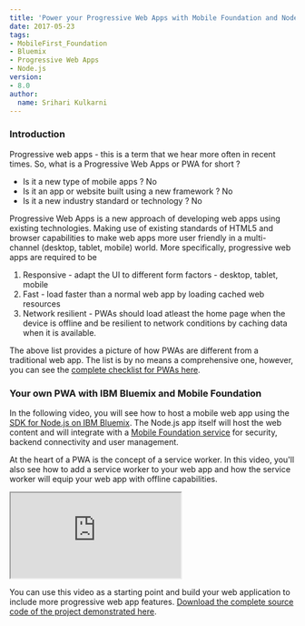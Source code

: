 ```yaml
---
title: 'Power your Progressive Web Apps with Mobile Foundation and Node.js Runtime on Bluemix'
date: 2017-05-23
tags:
- MobileFirst_Foundation
- Bluemix
- Progressive Web Apps
- Node.js
version:
- 8.0
author:
  name: Srihari Kulkarni
---
```


### Introduction

Progressive web apps - this is a term that we hear more often in recent times. So, what is a Progressive Web Apps or PWA for short ? 

* Is it a new type of mobile apps ? No 
* Is it an app or website built using a new framework ? No 
* Is it a new industry standard or technology ? No

Progressive Web Apps is a new approach of developing web apps using existing technologies. Making use of existing standards of HTML5 and browser capabilities to make web apps more user friendly in a multi-channel (desktop, tablet, mobile) world. More specifically, progressive web apps are required to be 

1. Responsive - adapt the UI to different form factors - desktop, tablet, mobile 
2. Fast - load faster than a normal web app by loading cached web resources
3. Network resilient - PWAs should load atleast the home page when the device is offline and be resilient to network conditions by caching data when it is available. 

The above list provides a picture of how PWAs are different from a traditional web app. The list is by no means a comprehensive one, however, you can see the [complete checklist for PWAs here](https://developers.google.com/web/progressive-web-apps/checklist).

### Your own PWA with IBM Bluemix and Mobile Foundation
In the following video, you will see how to host a mobile web app using the [SDK for Node.js on IBM Bluemix](https://console.ng.bluemix.net/catalog/starters/sdk-for-nodejs?env_id=ibm:yp:us-south&taxonomyNavigation=apps). The Node.js app itself will host the web content and will integrate with a [Mobile Foundation service](https://console.ng.bluemix.net/catalog/services/mobile-foundation?env_id=ibm:yp:us-south&taxonomyNavigation=apps) for security, backend connectivity and user management. 

At the heart of a PWA is the concept of a service worker. In this video, you'll also see how to add a service worker to your web app and how the service worker will equip your web app with offline capabilities. 

<div class="sizer">
  <div class="embed-responsive embed-responsive-16by9">
    <iframe src="https://www.youtube.com/embed/OUNp2RF9cvQ"></iframe>
  </div>
</div>

You can use this video as a starting point and build your web application to include more progressive web app features. [Download the complete source code of the project demonstrated here](https://ibm.box.com/v/PWAwithMFP).